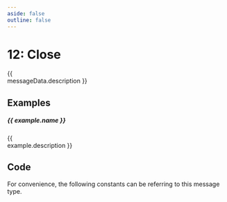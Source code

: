 ```yaml
---
aside: false
outline: false
---
```


<script setup>
import Message from '../../../components/Protocol/Message.vue';
import MessageCodeGen from '../../../components/Protocol/MessageCodeGen.vue'
import PayloadTable from '../../../components/PayloadTable.vue'
import { data as protocolData } from '../../../yaml-data.data.ts'
import { computed } from 'vue'

const messageId = 12
const messageData = computed(() => protocolData?.messages?.[messageId])
const examples = computed(() => messageData.value?.examples || [])
</script>

# 12: Close

<span v-if="messageData?.description" style="white-space: pre-line;">{{ messageData.description }}</span>

<PayloadTable :messageId="messageId" headerText="Payload" :yaml-data="protocolData"/>

<div v-if="examples.length > 0">

## Examples

<div v-for="(example, index) in examples" :key="index">

##### {{ example.name }}

<span v-if="example.description" style="white-space: pre-line;">{{ example.description }}</span>

<Message :byteString="example.bytes" :yaml-data="protocolData" :defaultCollapsed="false" :realDeviceInfo="example.real"/>


</div>

</div>

## Code

For convenience, the following constants can be referring to this message type.

<MessageCodeGen :messageId="messageId" :yaml-data="protocolData"/>
